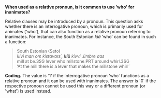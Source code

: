 **When used as a relative pronoun, is it common to use 'who' for inanimates?**

Relative clauses may be introduced by a pronoun. This question asks whether there is an interrogative pronoun, which is primarily used for animates ('who'), that can also function as a relative pronoun referring to inanimates. For instance, the South Estonian *kiä* 'who' can be found in such a function:

> South Estonian (Seto)<br/>
>*kivi man om kistavars´, **kiä** kivvi .ümbre aas*<br/>
>mill at be.3SG lever who millstone.PRT around whirl.3SG<br/>
>’At the mill there is a lever that makes the millstone whirl’ 

**Coding.** The value is '1' if the interrogative pronoun 'who' functions as a relative pronoun and it can be used with inanimates. The answer is '0' if the respective pronoun cannot be used this way or a different pronoun (or 'what') is used instead.
